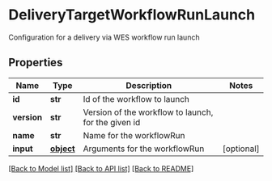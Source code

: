 # DeliveryTargetWorkflowRunLaunch

Configuration for a delivery via WES workflow run launch
## Properties
Name | Type | Description | Notes
------------ | ------------- | ------------- | -------------
**id** | **str** | Id of the workflow to launch | 
**version** | **str** | Version of the workflow to launch, for the given id | 
**name** | **str** | Name for the workflowRun | 
**input** | [**object**](.md) | Arguments for the workflowRun | [optional] 

[[Back to Model list]](../README.md#documentation-for-models) [[Back to API list]](../README.md#documentation-for-api-endpoints) [[Back to README]](../README.md)


